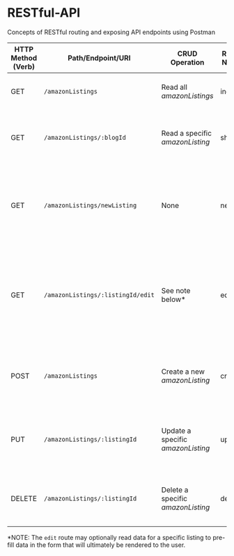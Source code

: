 # RESTful-API

Concepts of RESTful routing and exposing API endpoints using Postman

| HTTP Method (Verb) | Path/Endpoint/URI     | CRUD Operation            | Route Name | Has Data Payload? | Purpose                                                                                            | Render/Redirect Action        |
| ------------------ | --------------------- | ------------------------- | ---------- | ----------------- | -------------------------------------------------------------------------------------------------- | ----------------------------- |
| GET                | `/amazonListings`              | Read all _amazonListings_          | index      | No                | Renders a view that shows all listings                                                                | `res.render('amazonListings/index')`   |
| GET                | `/amazonListings/:blogId`      | Read a specific _amazonListing_    | show       | No                | Renders a view that shows a specific Amazon listing                                                          | `res.render('blogs/show')`    |
| GET                | `/amazonListings/newListing`          | None                      | new        | No                | Renders a view including a form the user can fill out and submit to add a new listing                 | `res.render('amazonListing/new')`     |
| GET                | `/amazonListings/:listingId/edit` | See note below*           | edit       | No                | Renders a view including a filled out form the user can edit and submit to update a specific listing  | `res.render('amazonListing/edit')`    |
| POST               | `/amazonListings`              | Create a new _amazonListing_       | create     | Yes               | Handles the user submitting a form to create a new listing                                            | `res.redirect('/you-choose')` |
| PUT                | `/amazonListings/:listingId`      | Update a specific _amazonListing_  | update     | Yes               | Handles the user submitting a form to update a specific listing                                       | `res.redirect('/you-choose')` |
| DELETE             | `/amazonListings/:listingId`      | Delete a specific _amazonListing_  | delete     | No                | Handles the user request to delete a specific listing                                                 | `res.redirect('/you-choose')` |

*NOTE: The `edit` route may optionally read data for a specific listing to pre-fill data in the form that will ultimately be rendered to the user.
